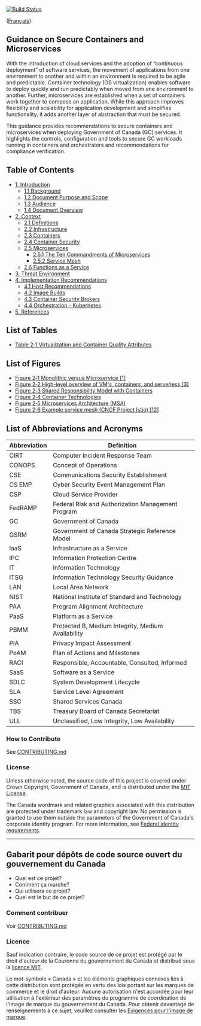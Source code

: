 [![Build Status](https://travis-ci.org/canada-ca/template-gabarit.svg?branch=master)](https://travis-ci.org/canada-ca/template-gabarit)

([Français](#gabarit-pour-dépôts-de-code-source-ouvert-du-gouvernement-du-canada))

## Guidance on Secure Containers and Microservices

With the introduction of cloud services and the adoption of “continuous deployment” of software services, the movement of applications from one environment to another and within an environment is required to be agile and predictable. Container technology (OS virtualization) enables software to deploy quickly and run predictably when moved from one environment to another. Further, microservices are established when a set of containers work together to compose an application. While this approach improves flexibility and scalability for application development and simplifies functionality, it adds another layer of abstraction that must be secured.

This guidance provides recommendations to secure containers and microservices when deploying Government of Canada (GC) services. It highlights the controls, configuration and tools to secure GC workloads running in containers and orchestrators and recommendations for compliance verification.


## Table of Contents

-   [1. Introduction](en/1_Introduction.md)
    -   [1.1 Background](en/1_Introduction.md/#11-background)
    -   [1.2 Document Purpose and Scope](en/1_Introduction.md/#12-document-purpose-and-scope)
    -   [1.3 Audience](en/1_Introduction.md/#13-audience)
    -   [1.4 Document Overview](en/1_Introduction.md/#14-document-overview)
-   [2. Context](en/2_Context.md/#2-context)
    -   [2.1 Definitions](en/2_Context.md/#21-definitions)
    -   [2.2 Infrastructure](en/2_Context.md/#22-infrastructure)
    -   [2.3 Containers](en/2_Context.md/#23-containers)
    -   [2.4 Container Security](en/2_Context.md/#24-container-security)
    -   [2.5 Microservices](en/2_Context.md/#25-microservices)
        -   [2.5.1 The Ten Commandments of Microservices](en/2_Context.md/#251-the-ten-commandments-of-microservices)
        -   [2.5.2 Service Mesh](en/2_Context.md/#252-service-mesh)
    -   [2.6 Functions as a Service ](en/2_Context.md/#26-functions-as-a-service)
-   [3. Threat Environment](en/3_Threat-Environment.md)
-   [4. Implementation Recommendations](en/4_Implementation-Recommendations.md)
    -   [4.1 Host Recommendations ](en/4_Implementation-Recommendations.md/#41-host-recommendations)
    -   [4.2 Image Builds](en/4_Implementation-Recommendations.md/#42-image-builds)
    -   [4.3 Container Security Brokers](en/4_Implementation-Recommendations.md/#43-container-security-brokers)
    -   [4.4 Orchestration - Kubernetes](en/4_Implementation-Recommendations.md/#44-orchestration---kubernetes)
-   [5. References](en/5_References.md)

## List of Tables

-   [Table 2‑1 Virtualization and Container Quality Attributes](en/2_Context.md/#23-containers)

## List of Figures

-   [Figure 2‑1 Monolithic versus Microservice \[1\]](en/2_Context.md/#21-definitions)
-   [Figure 2‑2 High-level overview of VM's, containers, and serverless \[3\]](en/2_Context.md/#21-definitions)
-   [Figure 2‑3 Shared Responsibility Model with Containers](en/2_Context.md/#21-definitions)
-   [Figure 2‑4 Container Technologies](en/2_Context.md/#23-containers)
-   [Figure ‎2‑5 Microservices Architecture (MSA)](en/2_Context.md/#25-microservices)
-   [Figure ‎2‑6 Example service mesh (CNCF Project Istio) \[12\]](en/2_Context.md/#252-service-mesh)

## List of Abbreviations and Acronyms

| Abbreviation | Definition |
| --------- | ---------------------------------------------------- |
| CIRT      | Computer Incident Response Team |
| CONOPS    | Concept of Operations |
| CSE       | Communications Security Establishment |
| CS EMP    | Cyber Security Event Management Plan |
| CSP       | Cloud Service Provider |
| FedRAMP   | Federal Risk and Authorization Management Program |
| GC        | Government of Canada |
| GSRM      | Government of Canada Strategic Reference Model |
| IaaS      | Infrastructure as a Service |
| IPC       | Information Protection Centre |
| IT        | Information Technology |
| ITSG      | Information Technology Security Guidance |
| LAN       | Local Area Network |
| NIST      | National Institute of Standard and Technology |
| PAA       | Program Alignment Architecture |
| PaaS      | Platform as a Service |
| PBMM      | Protected B, Medium Integrity, Medium Availability |
| PIA       | Privacy Impact Assessment |
| PoAM      | Plan of Actions and Milestones |
| RACI      | Responsible, Accountable, Consulted, Informed |
| SaaS      | Software as a Service |
| SDLC      | System Development Lifecycle |
| SLA       | Service Level Agreement |
| SSC       | Shared Services Canada |
| TBS       | Treasury Board of Canada Secretariat |
| ULL       | Unclassified, Low Integrity, Low Availability |

### How to Contribute

See [CONTRIBUTING.md](CONTRIBUTING.md)

### License

Unless otherwise noted, the source code of this project is covered under Crown Copyright, Government of Canada, and is distributed under the [MIT License](LICENSE).

The Canada wordmark and related graphics associated with this distribution are protected under trademark law and copyright law. No permission is granted to use them outside the parameters of the Government of Canada's corporate identity program. For more information, see [Federal identity requirements](https://www.canada.ca/en/treasury-board-secretariat/topics/government-communications/federal-identity-requirements.html).

______________________

## Gabarit pour dépôts de code source ouvert du gouvernement du Canada

- Quel est ce projet?
- Comment ça marche?
- Qui utilisera ce projet?
- Quel est le but de ce projet?

### Comment contribuer

Voir [CONTRIBUTING.md](CONTRIBUTING.md)

### Licence

Sauf indication contraire, le code source de ce projet est protégé par le droit d'auteur de la Couronne du gouvernement du Canada et distribué sous la [licence MIT](LICENSE).

Le mot-symbole « Canada » et les éléments graphiques connexes liés à cette distribution sont protégés en vertu des lois portant sur les marques de commerce et le droit d'auteur. Aucune autorisation n'est accordée pour leur utilisation à l'extérieur des paramètres du programme de coordination de l'image de marque du gouvernement du Canada. Pour obtenir davantage de renseignements à ce sujet, veuillez consulter les [Exigences pour l'image de marque](https://www.canada.ca/fr/secretariat-conseil-tresor/sujets/communications-gouvernementales/exigences-image-marque.html).
